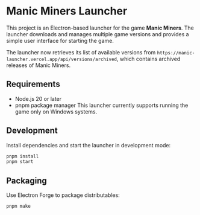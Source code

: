 # Manic Miners Launcher

This project is an Electron-based launcher for the game **Manic Miners**. The launcher downloads and manages multiple game versions and provides a simple user interface for starting the game.

The launcher now retrieves its list of available versions from
`https://manic-launcher.vercel.app/api/versions/archived`, which contains
archived releases of Manic Miners.

## Requirements

- Node.js 20 or later
- pnpm package manager
  This launcher currently supports running the game only on Windows systems.

## Development

Install dependencies and start the launcher in development mode:

```bash
pnpm install
pnpm start
```

## Packaging

Use Electron Forge to package distributables:

```bash
pnpm make
```
